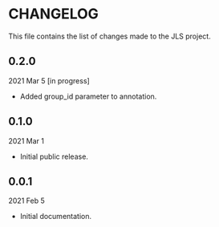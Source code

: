 
# CHANGELOG

This file contains the list of changes made to the JLS project.


## 0.2.0

2021 Mar 5 [in progress]

*   Added group_id parameter to annotation.


## 0.1.0

2021 Mar 1

*   Initial public release.


## 0.0.1

2021 Feb 5

*   Initial documentation.
